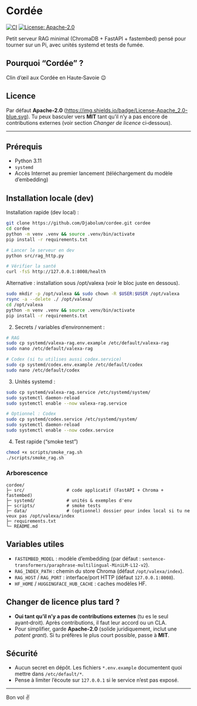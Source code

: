 # Cordée

[![CI](https://github.com/Djabolum/cordee/actions/workflows/ci.yml/badge.svg)](https://github.com/Djabolum/cordee/actions/workflows/ci.yml) [![License: Apache-2.0](https://img.shields.io/badge/License-Apache_2.0-blue.svg)](LICENSE)

Petit serveur RAG minimal (ChromaDB + FastAPI + fastembed) pensé pour tourner sur un Pi, avec unités systemd et tests de fumée.

## Pourquoi “Cordée” ?
Clin d’œil aux Cordée en Haute‑Savoie 😉

## Licence
Par défaut **Apache‑2.0** (https://img.shields.io/badge/License-Apache_2.0-blue.svg). Tu peux basculer vers **MIT** tant qu’il n’y a pas encore de contributions externes (voir section *Changer de licence* ci‑dessous).

---

## Prérequis
- Python 3.11
- `systemd`
- Accès Internet au premier lancement (téléchargement du modèle d’embedding)

## Installation locale (dev)
Installation rapide (dev local) :
```bash
git clone https://github.com/Djabolum/cordee.git cordee
cd cordee
python -m venv .venv && source .venv/bin/activate
pip install -r requirements.txt

# Lancer le serveur en dev
python src/rag_http.py

# Vérifier la santé
curl -fsS http://127.0.0.1:8008/health
```

Alternative : installation sous /opt/valexa (voir le bloc juste en dessous).
```bash
sudo mkdir -p /opt/valexa && sudo chown -R $USER:$USER /opt/valexa
rsync -a --delete ./ /opt/valexa/
cd /opt/valexa
python -m venv .venv && source .venv/bin/activate
pip install -r requirements.txt
```

2) Secrets / variables d’environnement :
```bash
# RAG
sudo cp systemd/valexa-rag.env.example /etc/default/valexa-rag
sudo nano /etc/default/valexa-rag

# Codex (si tu utilises aussi codex.service)
sudo cp systemd/codex.env.example /etc/default/codex
sudo nano /etc/default/codex
```

3) Unités systemd :
```bash
sudo cp systemd/valexa-rag.service /etc/systemd/system/
sudo systemctl daemon-reload
sudo systemctl enable --now valexa-rag.service

# Optionnel : Codex
sudo cp systemd/codex.service /etc/systemd/system/
sudo systemctl daemon-reload
sudo systemctl enable --now codex.service
```

4) Test rapide (“smoke test”)
```bash
chmod +x scripts/smoke_rag.sh
./scripts/smoke_rag.sh
```

### Arborescence
```
cordee/
├─ src/                # code applicatif (FastAPI + Chroma + fastembed)
├─ systemd/            # unités & exemples d'env
├─ scripts/            # smoke tests
├─ data/               # (optionnel) dossier pour index local si tu ne veux pas /opt/valexa/index
├─ requirements.txt
└─ README.md
```

## Variables utiles
- `FASTEMBED_MODEL` : modèle d’embedding (par défaut : `sentence-transformers/paraphrase-multilingual-MiniLM-L12-v2`).
- `RAG_INDEX_PATH` : chemin du store Chroma (défaut `/opt/valexa/index`).
- `RAG_HOST` / `RAG_PORT` : interface/port HTTP (défaut `127.0.0.1:8008`).
- `HF_HOME` / `HUGGINGFACE_HUB_CACHE` : caches modèles HF.

## Changer de licence plus tard ?
- **Oui tant qu’il n’y a pas de contributions externes** (tu es le seul ayant‑droit). Après contributions, il faut leur accord ou un CLA.
- Pour simplifier, garde **Apache‑2.0** (solide juridiquement, inclut une *patent grant*). Si tu préfères le plus court possible, passe à **MIT**.

## Sécurité
- Aucun secret en dépôt. Les fichiers `*.env.example` documentent quoi mettre dans `/etc/default/*`.
- Pense à limiter l’écoute sur `127.0.0.1` si le service n’est pas exposé.

---

Bon vol ✌️
